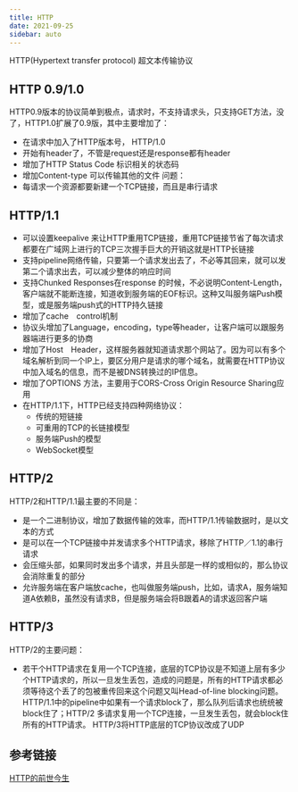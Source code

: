 ```yaml
---
title: HTTP
date: 2021-09-25
sidebar: auto
---
```

HTTP(Hypertext transfer protocol) 超文本传输协议
## HTTP 0.9/1.0
HTTP0.9版本的协议简单到极点，请求时，不支持请求头，只支持GET方法，没了，HTTP1.0扩展了0.9版，其中主要增加了：
- 在请求中加入了HTTP版本号， HTTP/1.0
- 开始有header了，不管是request还是response都有header
- 增加了HTTP Status Code 标识相关的状态码
- 增加Content-type 可以传输其他的文件
问题：
- 每请求一个资源都要新建一个TCP链接，而且是串行请求
## HTTP/1.1
- 可以设置keepalive 来让HTTP重用TCP链接，重用TCP链接节省了每次请求都要在广域网上进行的TCP三次握手巨大的开销这就是HTTP长链接
- 支持pipeline网络传输，只要第一个请求发出去了，不必等其回来，就可以发第二个请求出去，可以减少整体的响应时间
- 支持Chunked Responses在response 的时候，不必说明Content-Length，客户端就不能断连接，知道收到服务端的EOF标识。这种又叫服务端Push模型，或是服务端push式的HTTP持久链接
- 增加了cache　control机制
- 协议头增加了Language，encoding，type等header，让客户端可以跟服务器端进行更多的协商
- 增加了Host　Header，这样服务器就知道请求那个网站了。因为可以有多个域名解析到同一个IP上，要区分用户是请求的哪个域名，就需要在HTTP协议中加入域名的信息，而不是被DNS转换过的IP信息。
- 增加了OPTIONS 方法，主要用于CORS-Cross Origin Resource Sharing应用
- 在HTTP/1.1下，HTTP已经支持四种网络协议：
  - 传统的短链接
  - 可重用的TCP的长链接模型
  - 服务端Push的模型
  - WebSocket模型
## HTTP/2
HTTP/2和HTTP/1.1最主要的不同是：
- 是一个二进制协议，增加了数据传输的效率，而HTTP/1.1传输数据时，是以文本的方式
- 是可以在一个TCP链接中并发请求多个HTTP请求，移除了HTTP／1.1的串行请求
- 会压缩头部，如果同时发出多个请求，并且头部是一样的或相似的，那么协议会消除重复的部分
- 允许服务端在客户端放cache，也叫做服务端push，比如，请求A，服务端知道A依赖B，虽然没有请求B，但是服务端会将B跟着A的请求返回客户端
## HTTP/3
HTTP/2的主要问题：
- 若干个HTTP请求在复用一个TCP连接，底层的TCP协议是不知道上层有多少个HTTP请求的，所以一旦发生丢包，造成的问题是，所有的HTTP请求都必须等待这个丢了的包被重传回来这个问题又叫Head-of-line blocking问题。HTTP/1.1中的pipeline中如果有一个请求block了，那么队列后请求也统统被block住了；HTTP/2 多请求复用一个TCP连接，一旦发生丢包，就会block住所有的HTTP请求。
HTTP/3将HTTP底层的TCP协议改成了UDP
## 参考链接
[HTTP的前世今生](https://coolshell.cn/articles/19840.html#HTTP_09_10)